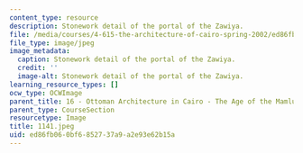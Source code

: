 ```yaml
---
content_type: resource
description: Stonework detail of the portal of the Zawiya.
file: /media/courses/4-615-the-architecture-of-cairo-spring-2002/ed86fb060bf6852737a9a2e93e62b15a_1141.jpeg
file_type: image/jpeg
image_metadata:
  caption: Stonework detail of the portal of the Zawiya.
  credit: ''
  image-alt: Stonework detail of the portal of the Zawiya.
learning_resource_types: []
ocw_type: OCWImage
parent_title: 16 - Ottoman Architecture in Cairo - The Age of the Mamluk Beys
parent_type: CourseSection
resourcetype: Image
title: 1141.jpeg
uid: ed86fb06-0bf6-8527-37a9-a2e93e62b15a
---
```

